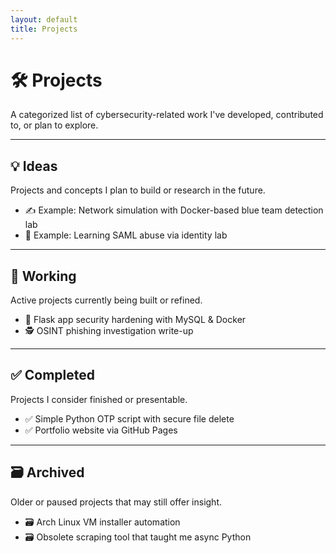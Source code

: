 ```yaml
---
layout: default
title: Projects
---
```


# 🛠️ Projects

A categorized list of cybersecurity-related work I've developed, contributed to, or plan to explore.

---

## 💡 Ideas
Projects and concepts I plan to build or research in the future.

- ✍️ Example: Network simulation with Docker-based blue team detection lab  
- 🧪 Example: Learning SAML abuse via identity lab

---

## 🚧 Working
Active projects currently being built or refined.

- 🔧 Flask app security hardening with MySQL & Docker  
- 🕵️ OSINT phishing investigation write-up  

---

## ✅ Completed
Projects I consider finished or presentable.

- ✅ Simple Python OTP script with secure file delete  
- ✅ Portfolio website via GitHub Pages  

---

## 🗃️ Archived
Older or paused projects that may still offer insight.

- 🗃️ Arch Linux VM installer automation  
- 🗃️ Obsolete scraping tool that taught me async Python
